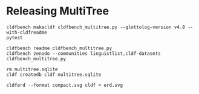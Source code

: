 # Releasing MultiTree

```shell
cldfbench makecldf cldfbench_multitree.py --glottolog-version v4.8 --with-cldfreadme
pytest
```

```shell
cldfbench readme cldfbench_multitree.py
cldfbench zenodo --communities linguistlist,cldf-datasets cldfbench_multitree.py
```

```shell
rm multitree.sqlite
cldf createdb cldf multitree.sqlite
```

```shell
cldferd --format compact.svg cldf > erd.svg
```